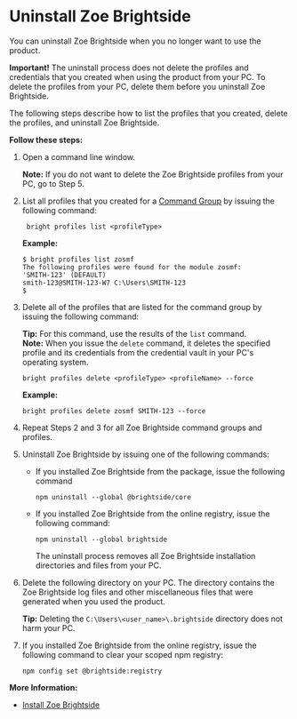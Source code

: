 # Uninstall Zoe Brightside
You can uninstall Zoe Brightside when you no longer want to use the product.

**Important\!** The uninstall process does not delete the  profiles and credentials that you created when using the product from your PC. To delete the profiles from your PC, delete them before you uninstall Zoe Brightside.

The following steps describe how to list the profiles that you created, delete the profiles, and uninstall Zoe Brightside.

**Follow these steps:**

1.  Open a command line window. 
    
    **Note:** If you do not want to delete the Zoe Brightside profiles from your PC, go to Step 5.
    
2.  List all profiles that you created for a [Command Group](commandgroups.md) by issuing the following command:
  
    ```
     bright profiles list <profileType>
    ```
    **Example:**
    
    ``` 
    $ bright profiles list zosmf
    The following profiles were found for the module zosmf:
    'SMITH-123' (DEFAULT)
    smith-123@SMITH-123-W7 C:\Users\SMITH-123
    $
    ```
    
3.  Delete all of the profiles that are listed for the command group by issuing the following command: 
    
    **Tip:** For this command, use the results of the `list`
    command.    
    **Note:** When you issue the `delete` command, it deletes the
    specified profile and its credentials from the credential vault in your PC's operating system.
    
    ``` 
    bright profiles delete <profileType> <profileName> --force  
    ```
      **Example:**
    
    ``` 
    bright profiles delete zosmf SMITH-123 --force
    ```
  
4.  Repeat Steps 2 and 3 for all Zoe Brightside command groups and profiles.

5.  Uninstall Zoe Brightside by issuing one of the following commands:

    - If you installed Zoe Brightside from the package, issue the following command
        ``` 
        npm uninstall --global @brightside/core
        ```

    - If you installed Zoe Brightside from the online registry, issue the following command: 
        ``` 
        npm uninstall --global brightside
        ```

        The uninstall process removes all Zoe Brightside installation directories and files from your PC.

6. Delete the following directory on your PC. The directory contains the Zoe Brightside log files and other miscellaneous files that were generated when you used the product.

    **Tip:** Deleting the `C:\Users\<user_name>\.brightside`  directory does not harm your PC.
    
1.  If you installed Zoe Brightside from the online registry, issue the following command to clear your scoped npm registry:
    
    ``` 
    npm config set @brightside:registry
    ```
    
**More Information:**

  - [Install Zoe Brightside](cli-installcli.md)
